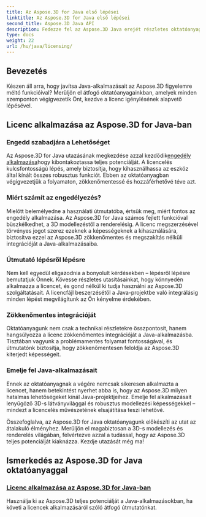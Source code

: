 ```yaml
---
title: Az Aspose.3D for Java első lépései
linktitle: Az Aspose.3D for Java első lépései
second_title: Aspose.3D Java API
description: Fedezze fel az Aspose.3D Java erejét részletes oktatóanyagainkon keresztül. Ismerje meg, hogyan kell licenceket alkalmazni ennek a nagy teljesítményű Java-eszköznek a teljes képességeinek kiaknázásához.
type: docs
weight: 22
url: /hu/java/licensing/
---
```

## Bevezetés

Készen áll arra, hogy javítsa Java-alkalmazásait az Aspose.3D figyelemre méltó funkcióival? Merüljön el átfogó oktatóanyagainkban, amelyek minden szemponton végigvezetik Önt, kezdve a licenc igénylésének alapvető lépésével.

## Licenc alkalmazása az Aspose.3D for Java-ban

### Engedd szabadjára a Lehetőséget

 Az Aspose.3D for Java utazásának megkezdése azzal kezdődik[engedély alkalmazása](./applying-license-in-aspose-3d/)hogy kibontakoztassa teljes potenciálját. A licencelés kulcsfontosságú lépés, amely biztosítja, hogy kihasználhassa az eszköz által kínált összes robusztus funkciót. Ebben az oktatóanyagban végigvezetjük a folyamaton, zökkenőmentessé és hozzáférhetővé téve azt.

### Miért számít az engedélyezés?

Mielőtt belemélyedne a használati útmutatóba, értsük meg, miért fontos az engedély alkalmazása. Az Aspose.3D for Java számos fejlett funkcióval büszkélkedhet, a 3D modellezéstől a renderelésig. A licenc megszerzésével törvényes jogot szerez ezeknek a képességeknek a kihasználására, biztosítva ezzel az Aspose.3D zökkenőmentes és megszakítás nélküli integrációját a Java-alkalmazásaiba.

### Útmutató lépésről lépésre

Nem kell egyedül eligazodnia a bonyolult kérdésekben – lépésről lépésre bemutatjuk Önnek. Kövesse részletes utasításainkat, hogy könnyedén alkalmazza a licencet, és gond nélkül ki tudja használni az Aspose.3D szolgáltatásait. A licencfájl beszerzésétől a Java-projektbe való integrálásig minden lépést megvilágítunk az Ön kényelme érdekében.

### Zökkenőmentes integrációját

Oktatóanyagunk nem csak a technikai részletekre összpontosít, hanem hangsúlyozza a licenc zökkenőmentes integrációját a Java-alkalmazásba. Tisztában vagyunk a problémamentes folyamat fontosságával, és útmutatónk biztosítja, hogy zökkenőmentesen feloldja az Aspose.3D kiterjedt képességeit.

### Emelje fel Java-alkalmazásait

Ennek az oktatóanyagnak a végére nemcsak sikeresen alkalmazta a licencet, hanem betekintést nyerhet abba is, hogy az Aspose.3D milyen hatalmas lehetőségeket kínál Java-projektjeihez. Emelje fel alkalmazásait lenyűgöző 3D-s látványvilággal és robusztus modellezési képességekkel – mindezt a licencelés művészetének elsajátítása teszi lehetővé.

Összefoglalva, az Aspose.3D for Java oktatóanyagunk előkészíti az utat az átalakuló élményhez. Merüljön el magabiztosan a 3D-s modellezés és renderelés világában, felvértezve azzal a tudással, hogy az Aspose.3D teljes potenciálját kiaknázza. Kezdje utazását még ma!
## Ismerkedés az Aspose.3D for Java oktatóanyaggal
### [Licenc alkalmazása az Aspose.3D for Java-ban](./applying-license-in-aspose-3d/)
Használja ki az Aspose.3D teljes potenciálját a Java-alkalmazásokban, ha követi a licencek alkalmazásáról szóló átfogó útmutatónkat.
